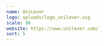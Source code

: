 ```yaml
---
name: UniLever
logo: uploads/logo_unilever.svg
scale: 90
website: https://www.unilever.com/
sort: 5
---
```

